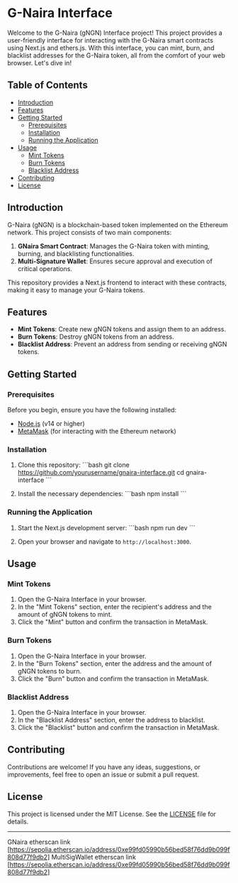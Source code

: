 # G-Naira Interface

Welcome to the G-Naira (gNGN) Interface project! This project provides a user-friendly interface for interacting with the G-Naira smart contracts using Next.js and ethers.js. With this interface, you can mint, burn, and blacklist addresses for the G-Naira token, all from the comfort of your web browser. Let's dive in!

## Table of Contents
- [Introduction](#introduction)
- [Features](#features)
- [Getting Started](#getting-started)
  - [Prerequisites](#prerequisites)
  - [Installation](#installation)
  - [Running the Application](#running-the-application)
- [Usage](#usage)
  - [Mint Tokens](#mint-tokens)
  - [Burn Tokens](#burn-tokens)
  - [Blacklist Address](#blacklist-address)
- [Contributing](#contributing)
- [License](#license)

## Introduction
G-Naira (gNGN) is a blockchain-based token implemented on the Ethereum network. This project consists of two main components:

1. **GNaira Smart Contract**: Manages the G-Naira token with minting, burning, and blacklisting functionalities.
2. **Multi-Signature Wallet**: Ensures secure approval and execution of critical operations.

This repository provides a Next.js frontend to interact with these contracts, making it easy to manage your G-Naira tokens.

## Features
- **Mint Tokens**: Create new gNGN tokens and assign them to an address.
- **Burn Tokens**: Destroy gNGN tokens from an address.
- **Blacklist Address**: Prevent an address from sending or receiving gNGN tokens.

## Getting Started

### Prerequisites
Before you begin, ensure you have the following installed:
- [Node.js](https://nodejs.org/) (v14 or higher)
- [MetaMask](https://metamask.io/) (for interacting with the Ethereum network)

### Installation
1. Clone this repository:
   \`\`\`bash
   git clone https://github.com/yourusername/gnaira-interface.git
   cd gnaira-interface
   \`\`\`

2. Install the necessary dependencies:
   \`\`\`bash
   npm install
   \`\`\`

### Running the Application
1. Start the Next.js development server:
   \`\`\`bash
   npm run dev
   \`\`\`

2. Open your browser and navigate to `http://localhost:3000`.

## Usage

### Mint Tokens
1. Open the G-Naira Interface in your browser.
2. In the "Mint Tokens" section, enter the recipient's address and the amount of gNGN tokens to mint.
3. Click the "Mint" button and confirm the transaction in MetaMask.

### Burn Tokens
1. Open the G-Naira Interface in your browser.
2. In the "Burn Tokens" section, enter the address and the amount of gNGN tokens to burn.
3. Click the "Burn" button and confirm the transaction in MetaMask.

### Blacklist Address
1. Open the G-Naira Interface in your browser.
2. In the "Blacklist Address" section, enter the address to blacklist.
3. Click the "Blacklist" button and confirm the transaction in MetaMask.

## Contributing
Contributions are welcome! If you have any ideas, suggestions, or improvements, feel free to open an issue or submit a pull request.

## License
This project is licensed under the MIT License. See the [LICENSE](LICENSE) file for details.

---

GNaira etherscan link [https://sepolia.etherscan.io/address/0xe99fd05990b56bed58f76dd9b099f808d77f9db2]
MultiSigWallet etherscan link [https://sepolia.etherscan.io/address/0xe99fd05990b56bed58f76dd9b099f808d77f9db2]
